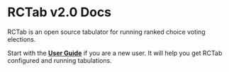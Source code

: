 # RCTab v2.0 Docs

RCTab is an open source tabulator for running ranked choice voting elections.

[//]: # (- [TDP]&#40;tdp/00_documentation_abstracts.md&#41;)
Start with the **[User Guide](user_guide/user_guide.md)** if you are a new user. It will help you get RCTab configured and running tabulations.  